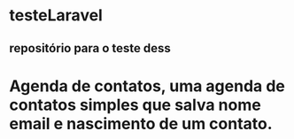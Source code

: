 # testeLaravel
## repositório para o teste dess

# Agenda de contatos, uma agenda de contatos simples que salva nome email e nascimento de um contato.
